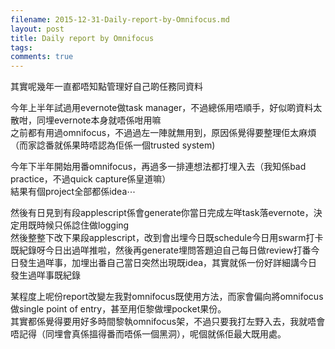```yaml
---
filename: 2015-12-31-Daily-report-by-Omnifocus.md
layout: post
title: Daily report by Omnifocus
tags: 
comments: true
---
```


其實呢幾年一直都唔知點管理好自己啲任務同資料  

今年上半年試過用evernote做task manager，不過總係用唔順手，好似啲資料太散咁，同埋evernote本身就唔係咁用嘛  
之前都有用過omnifocus，不過過左一陣就無用到，原因係覺得要整理佢太麻煩（而家諗番就係果時唔認為佢係一個trusted system)  

今年下半年開始用番omnifocus，再過多一排連想法都打埋入去（我知係bad practice，不過quick capture係皇道嘛）  
結果有個project全部都係idea⋯  

然後有日見到有段applescript係會generate你當日完成左咩task落evernote，決定用既時候只係諗住做logging  
然後整整下改下果段applescript，改到會出埋今日既schedule今日用swarm打卡既紀錄呀今日出過咩推啦，然後再generate埋問答題迫自己每日做review打番今日發生過咩事，加埋出番自己當日突然出現既idea，其實就係一份好詳細講今日發生過咩事既紀錄  

某程度上呢份report改變左我對omnifocus既使用方法，而家會偏向將omnifocus做single point of entry，甚至用佢黎做埋pocket果份。  
其實都係覺得要用好多時間黎執omnifocus架，不過只要我打左野入去，我就唔會唔記得（同埋會真係搵得番而唔係一個黑洞），呢個就係佢最大既用處。